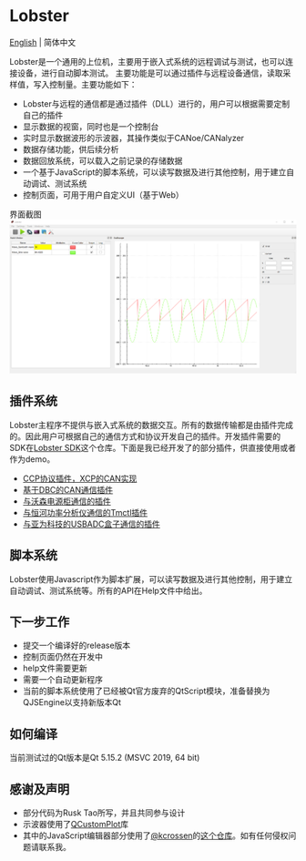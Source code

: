# Lobster

[English](./README.md) | 简体中文

Lobster是一个通用的上位机，主要用于嵌入式系统的远程调试与测试，也可以连接设备，进行自动脚本测试。 主要功能是可以通过插件与远程设备通信，读取采样值，写入控制量。主要功能如下：
- Lobster与远程的通信都是通过插件（DLL）进行的，用户可以根据需要定制自己的插件
- 显示数据的视窗，同时也是一个控制台
- 实时显示数据波形的示波器，其操作类似于CANoe/CANalyzer
- 数据存储功能，供后续分析
- 数据回放系统，可以载入之前记录的存储数据
- 一个基于JavaScript的脚本系统，可以读写数据及进行其他控制，用于建立自动调试、测试系统
- 控制页面，可用于用户自定义UI（基于Web）

界面截图
![avatar](https://raw.githubusercontent.com/lotusczp/images/main/snapshot_lobster.png)

## 插件系统

Lobster主程序不提供与嵌入式系统的数据交互。所有的数据传输都是由插件完成的。因此用户可根据自己的通信方式和协议开发自己的插件。开发插件需要的SDK在[Lobster SDK](https://github.com/lotusczp/Lobster-SDK)这个仓库。下面是我已经开发了的部分插件，供直接使用或者作为demo。
- [CCP协议插件，XCP的CAN实现](https://github.com/lotusczp/CCP-Plugin)
- [基于DBC的CAN通信插件](https://github.com/lotusczp/DBC-Plugin)
- [与沃森电源柜通信的插件](https://github.com/lotusczp/WocenPower-Plugin)
- [与恒河功率分析仪通信的Tmctl插件](https://github.com/lotusczp/Tmctl-Plugin)
- [与亚为科技的USBADC盒子通信的插件](https://github.com/lotusczp/USBADC-plugin)

## 脚本系统

Lobster使用Javascript作为脚本扩展，可以读写数据及进行其他控制，用于建立自动调试、测试系统等。所有的API在Help文件中给出。

## 下一步工作
- 提交一个编译好的release版本
- 控制页面仍然在开发中
- help文件需要更新
- 需要一个自动更新程序
- 当前的脚本系统使用了已经被Qt官方废弃的QtScript模块，准备替换为QJSEngine以支持新版本Qt

## 如何编译
当前测试过的Qt版本是Qt 5.15.2 (MSVC 2019, 64 bit)

## 感谢及声明
- 部分代码为Rusk Tao所写，并且共同参与设计
- 示波器使用了[QCustomPlot](https://www.qcustomplot.com/)库
- 其中的JavaScript编辑器部分使用了[@kcrossen](https://github.com/kcrossen)的[这个仓库](https://github.com/kcrossen/Qt5.6-JavaScript-Editor-Widget)。如有任何侵权问题请联系我。
